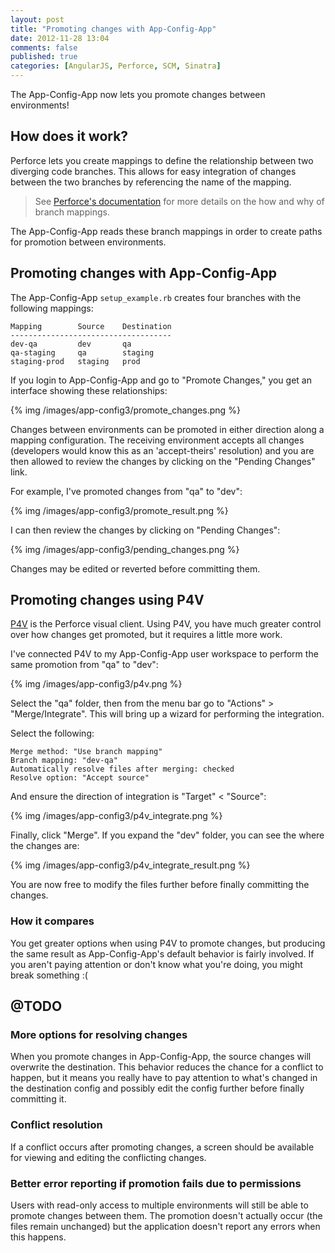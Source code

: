 ```yaml
---
layout: post
title: "Promoting changes with App-Config-App"
date: 2012-11-28 13:04
comments: false
published: true
categories: [AngularJS, Perforce, SCM, Sinatra]
---
```


The App-Config-App now lets you promote changes between environments!

## How does it work?

Perforce lets you create mappings to define the relationship between two diverging code branches. This allows for easy integration of changes between the two branches by referencing the name of the mapping.

> See [Perforce's documentation](http://www.perforce.com/perforce/doc.current/manuals/p4v/Managing_branch_specifications.html) for more details on the how and why of branch mappings.

The App-Config-App reads these branch mappings in order to create paths for promotion between environments.

## Promoting changes with App-Config-App

The App-Config-App `setup_example.rb` creates four branches with the following mappings:

```
Mapping        Source    Destination
------------------------------------
dev-qa         dev       qa
qa-staging     qa        staging
staging-prod   staging   prod
```

If you login to App-Config-App and go to "Promote Changes," you get an interface showing these relationships:

{% img /images/app-config3/promote_changes.png %}

Changes between environments can be promoted in either direction along a mapping configuration. The receiving environment accepts all changes (developers would know this as an 'accept-theirs' resolution) and you are then allowed to review the changes by clicking on the "Pending Changes" link.

For example, I've promoted changes from "qa" to "dev":

{% img /images/app-config3/promote_result.png %}

I can then review the changes by clicking on "Pending Changes":

{% img /images/app-config3/pending_changes.png %}

Changes may be edited or reverted before committing them.

## Promoting changes using P4V

[P4V](http://www.perforce.com/product/components/perforce_visual_client) is the Perforce visual client. Using P4V, you have much greater control over how changes get promoted, but it requires a little more work.

I've connected P4V to my App-Config-App user workspace to perform the same promotion from "qa" to "dev":

{% img /images/app-config3/p4v.png %}

Select the "qa" folder, then from the menu bar go to "Actions" > "Merge/Integrate". This will bring up a wizard for performing the integration.

Select the following:

```
Merge method: "Use branch mapping"
Branch mapping: "dev-qa"
Automatically resolve files after merging: checked
Resolve option: "Accept source"
```

And ensure the direction of integration is "Target" < "Source":

{% img /images/app-config3/p4v_integrate.png %}

Finally, click "Merge". If you expand the "dev" folder, you can see the where the changes are:

{% img /images/app-config3/p4v_integrate_result.png %}

You are now free to modify the files further before finally committing the changes.

### How it compares

You get greater options when using P4V to promote changes, but producing the same result as App-Config-App's default behavior is fairly involved. If you aren't paying attention or don't know what you're doing, you might break something :(

## @TODO

### More options for resolving changes

When you promote changes in App-Config-App, the source changes will overwrite the destination. This behavior reduces the chance for a conflict to happen, but it means you really have to pay attention to what's changed in the destination config and possibly edit the config further before finally committing it.

### Conflict resolution

If a conflict occurs after promoting changes, a screen should be available for viewing and editing the conflicting changes.

### Better error reporting if promotion fails due to permissions

Users with read-only access to multiple environments will still be able to promote changes between them. The promotion doesn't actually occur (the files remain unchanged) but the application doesn't report any errors when this happens.
